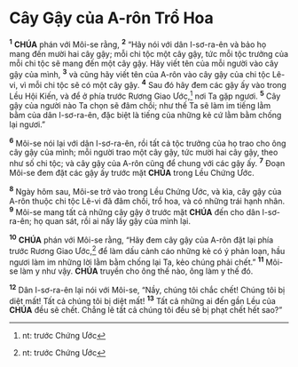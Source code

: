 # Cây Gậy của A-rôn Trổ Hoa
<sup><b>1</b></sup> **CHÚA** phán với Môi-se rằng, <sup><b>2</b></sup> “Hãy nói với dân I-sơ-ra-ên và bảo họ mang đến mười hai cây gậy; mỗi chi tộc một cây gậy, tức mỗi tộc trưởng của mỗi chi tộc sẽ mang đến một cây gậy. Hãy viết tên của mỗi người vào cây gậy của mình, <sup><b>3</b></sup> và cũng hãy viết tên của A-rôn vào cây gậy của chi tộc Lê-vi, vì mỗi chi tộc sẽ có một cây gậy. <sup><b>4</b></sup> Sau đó hãy đem các gậy ấy vào trong Lều Hội Kiến, và để ở phía trước Rương Giao Ước,[^1-58a9d8ba-92e3-4ed9-a02e-66cadb0c9d50] nơi Ta gặp ngươi. <sup><b>5</b></sup> Cây gậy của người nào Ta chọn sẽ đâm chồi; như thế Ta sẽ làm im tiếng lằm bằm của dân I-sơ-ra-ên, đặc biệt là tiếng của những kẻ cứ lằm bằm chống lại ngươi.”

<sup><b>6</b></sup> Môi-se nói lại với dân I-sơ-ra-ên, rồi tất cả tộc trưởng của họ trao cho ông cây gậy của mình; mỗi người trao một cây gậy, tức mười hai cây gậy, theo như số chi tộc; và cây gậy của A-rôn cũng để chung với các gậy ấy. <sup><b>7</b></sup> Đoạn Môi-se đem đặt các gậy ấy trước mặt **CHÚA** trong Lều Chứng Ước.

<sup><b>8</b></sup> Ngày hôm sau, Môi-se trở vào trong Lều Chứng Ước, và kìa, cây gậy của A-rôn thuộc chi tộc Lê-vi đã đâm chồi, trổ hoa, và có những trái hạnh nhân. <sup><b>9</b></sup> Môi-se mang tất cả những cây gậy ở trước mặt **CHÚA** đến cho dân I-sơ-ra-ên; họ quan sát, rồi ai nấy lấy gậy của mình lại.

<sup><b>10</b></sup> **CHÚA** phán với Môi-se rằng, “Hãy đem cây gậy của A-rôn đặt lại phía trước Rương Giao Ước,[^2-58a9d8ba-92e3-4ed9-a02e-66cadb0c9d50] để làm dấu cảnh cáo những kẻ có ý phản loạn, hầu ngươi làm im những lời lằm bằm chống lại Ta, kẻo chúng phải chết.” <sup><b>11</b></sup> Môi-se làm y như vậy. **CHÚA** truyền cho ông thế nào, ông làm y thế đó.

<sup><b>12</b></sup> Dân I-sơ-ra-ên lại nói với Môi-se, “Nầy, chúng tôi chắc chết! Chúng tôi bị diệt mất! Tất cả chúng tôi bị diệt mất! <sup><b>13</b></sup> Tất cả những ai đến gần Lều của **CHÚA** đều sẽ chết. Chẳng lẽ tất cả chúng tôi đều sẽ bị phạt chết hết sao?”

[^1-58a9d8ba-92e3-4ed9-a02e-66cadb0c9d50]: nt: trước Chứng Ước
[^2-58a9d8ba-92e3-4ed9-a02e-66cadb0c9d50]: nt: trước Chứng Ước